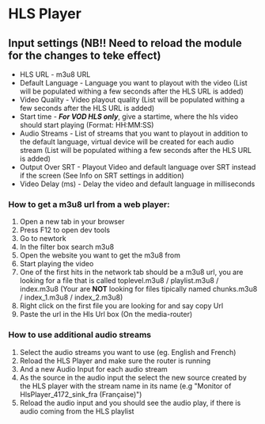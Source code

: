 # HLS Player 

## Input settings (<b>NB!! Need to reload the module for the changes to teke effect</b>)
* HLS URL - m3u8 URL
* Default Language - Language you want to playout with the video (List will be populated withing a few seconds after the HLS URL is added)
* Video Quality - Video playout quality (List will be populated withing a few seconds after the HLS URL is added)
* Start time - ***For VOD HLS only***, give a startime, where the hls video should start playing (Format: HH:MM:SS)
* Audio Streams - List of streams that you want to playout in addition to the default language, virtual device will be created for each audio stream (List will be populated withing a few seconds after the HLS URL is added)
* Output Over SRT - Playout Video and default language over SRT instead if the screen (See Info on SRT settings in addition)
* Video Delay (ms) - Delay the video and default language in milliseconds 

### How to get a m3u8 url from a web player: 
1. Open a new tab in your browser
2. Press F12 to open dev tools 
3. Go to newtork 
4. In the filter box search m3u8
4. Open the website you want to get the m3u8 from
5. Start playing the video 
6. One of the first hits in the network tab should be a m3u8 url, you are looking for a file that is called toplevel.m3u8 / playlist.m3u8 / index.m3u8 (Your are <b>NOT</b> looking for files tipically named chunks.m3u8 / index_1.m3u8 / index_2.m3u8)
7. Right click on the first file you are looking for and say copy Url
8. Paste the url in the Hls Url box (On the media-router)

### How to use additional audio streams
1. Select the audio streams you want to use (eg. English and French)
2. Reload the HLS Player and make sure the router is running
3. And a new Audio Input for each audio stream
4. As the source in the audio input the select the new source created by the HLS player with the stream name in its name (e.g "Monitor of HlsPlayer_4172_sink_fra (Française)")
5. Reload the audio input and you should see the audio play, if there is audio coming from the HLS playlist
